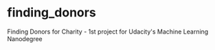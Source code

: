# finding_donors
Finding Donors for Charity - 1st project for Udacity's Machine Learning Nanodegree
